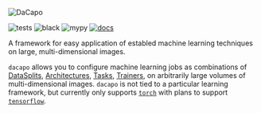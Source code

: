 ![DaCapo](docs/source/_static/dacapo.svg)

![tests](https://github.com/pattonw/dacapo/actions/workflows/tests.yaml/badge.svg)
![black](https://github.com/pattonw/dacapo/actions/workflows/black.yaml/badge.svg)
![mypy](https://github.com/pattonw/dacapo/actions/workflows/mypy.yaml/badge.svg)
[![docs](https://readthedocs.org/projects/dacapo/badge/?version=latest&style=flat)](https://dacapo.readthedocs.io/en/latest/)

A framework for easy application of establed machine learning techniques on large, multi-dimensional images.

`dacapo` allows you to configure machine learning jobs as combinations of
[DataSplits](http://docs/api.html#datasplits),
[Architectures](http://docs/api.html#architectures),
[Tasks](http://docs/api.html#tasks),
[Trainers](http://docs/api.html#trainers),
on arbitrarily large volumes of
multi-dimensional images. `dacapo` is not tied to a particular learning
framework, but currently only supports [`torch`](https://pytorch.org/) with
plans to support [`tensorflow`](https://www.tensorflow.org/).